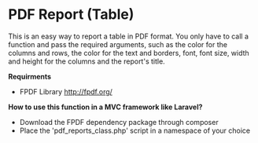 PDF Report (Table)
=============================

This is an easy way to report a table in PDF format.
You only have to call a function and pass the required arguments, such as the color for the columns and rows, the color for the text and borders, font, font size, width and height for the columns and the report's title.



**Requirments**

* FPDF Library http://fpdf.org/


**How to use this function in a MVC framework like Laravel?**

* Download the FPDF dependency package through composer
* Place the 'pdf_reports_class.php' script in a namespace of your choice
